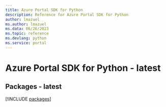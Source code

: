 ```yaml
---
title: Azure Portal SDK for Python
description: Reference for Azure Portal SDK for Python
author: lmazuel
ms.author: lmazuel
ms.data: 06/26/2023
ms.topic: reference
ms.devlang: python
ms.service: portal
---
```

# Azure Portal SDK for Python - latest
## Packages - latest
[!INCLUDE [packages](portal-index.md)]
